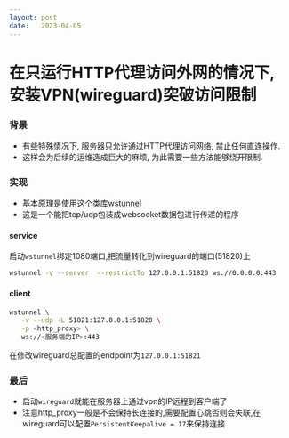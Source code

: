 ```yaml
---
layout: post
date:   2023-04-05
---
```


# 在只运行HTTP代理访问外网的情况下,安装VPN(wireguard)突破访问限制

### 背景
- 有些特殊情况下, 服务器只允许通过HTTP代理访问网络, 禁止任何直连操作.
- 这样会为后续的运维造成巨大的麻烦, 为此需要一些方法能够绕开限制.

### 实现
- 基本原理是使用这个类库[wstunnel](https://github.com/erebe/wstunnel)
- 这是一个能把tcp/udp包装成websocket数据包进行传递的程序

#### service
启动`wstunnel`绑定1080端口,把流量转化到wireguard的端口(51820)上
```bash
wstunnel -v --server  --restrictTo 127.0.0.1:51820 ws://0.0.0.0:443
```
#### client
```bash
wstunnel \
   -v --udp -L 51821:127.0.0.1:51820 \
   -p <http_proxy> \
   ws://<服务端的IP>:443
```
在修改wireguard总配置的endpoint为`127.0.0.1:51821`

### 最后
- 启动`wireguard`就能在服务器上通过vpn的IP远程到客户端了
- 注意http_proxy一般是不会保持长连接的,需要配置心跳否则会失联,在wireguard可以配置`PersistentKeepalive = 17`来保持连接
